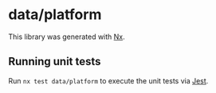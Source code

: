 # data/platform

This library was generated with [Nx](https://nx.dev).

## Running unit tests

Run `nx test data/platform` to execute the unit tests via [Jest](https://jestjs.io).
